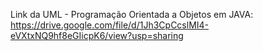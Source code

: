 Link da UML - Programação Orientada a Objetos em JAVA: https://drive.google.com/file/d/1Jh3CpCcslMI4-eVXtxNQ9hf8eGIicpK6/view?usp=sharing


